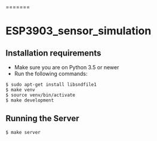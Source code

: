 =======
# ESP3903_sensor_simulation

## Installation requirements
- Make sure you are on Python 3.5 or newer
- Run the following commands:
```
$ sudo apt-get install libsndfile1
$ make venv
$ source venv/bin/activate
$ make development
```

## Running the Server
```
$ make server
```
